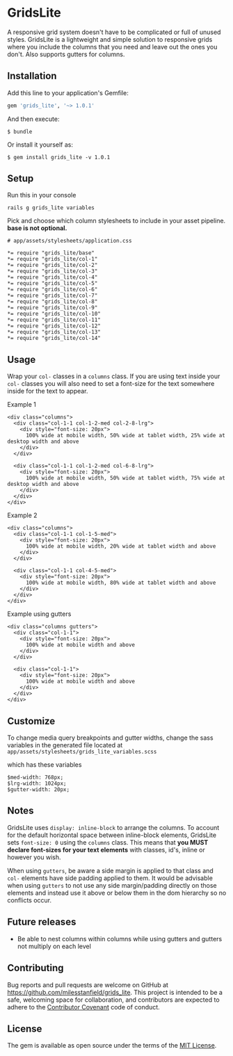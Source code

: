 # GridsLite

A responsive grid system doesn't have to be complicated or full of unused styles. GridsLite is a lightweight and simple solution to responsive grids where you include the columns that you need and leave out the ones you don't. Also supports gutters for columns.

## Installation

Add this line to your application's Gemfile:

```ruby
gem 'grids_lite', '~> 1.0.1'
```

And then execute:

    $ bundle

Or install it yourself as:

    $ gem install grids_lite -v 1.0.1

## Setup
Run this in your console

```
rails g grids_lite variables
```

Pick and choose which column stylesheets to include in your asset pipeline. **base is not optional.**

```
# app/assets/stylesheets/application.css

*= require "grids_lite/base"
*= require "grids_lite/col-1"
*= require "grids_lite/col-2"
*= require "grids_lite/col-3"
*= require "grids_lite/col-4"
*= require "grids_lite/col-5"
*= require "grids_lite/col-6"
*= require "grids_lite/col-7"
*= require "grids_lite/col-8"
*= require "grids_lite/col-9"
*= require "grids_lite/col-10"
*= require "grids_lite/col-11"
*= require "grids_lite/col-12"
*= require "grids_lite/col-13"
*= require "grids_lite/col-14"
```


## Usage

Wrap your ```col-``` classes in a ```columns``` class. If you are using text inside your ```col-``` classes you will also need to set a font-size for the text somewhere inside for the text to appear.

Example 1
```
<div class="columns">
  <div class="col-1-1 col-1-2-med col-2-8-lrg">
    <div style="font-size: 20px">
      100% wide at mobile width, 50% wide at tablet width, 25% wide at desktop width and above
    </div>
  </div>

  <div class="col-1-1 col-1-2-med col-6-8-lrg">
    <div style="font-size: 20px">
      100% wide at mobile width, 50% wide at tablet width, 75% wide at desktop width and above
    </div>
  </div>
</div>
````

Example 2
```
<div class="columns">
  <div class="col-1-1 col-1-5-med">
    <div style="font-size: 20px">
      100% wide at mobile width, 20% wide at tablet width and above
    </div>
  </div>

  <div class="col-1-1 col-4-5-med">
    <div style="font-size: 20px">
      100% wide at mobile width, 80% wide at tablet width and above
    </div>
  </div>
</div>
```

Example using gutters
```
<div class="columns gutters">
  <div class="col-1-1">
    <div style="font-size: 20px">
      100% wide at mobile width and above
    </div>
  </div>

  <div class="col-1-1">
    <div style="font-size: 20px">
      100% wide at mobile width and above
    </div>
  </div>
</div>
```

## Customize

To change media query breakpoints and gutter widths, change the sass variables in the generated file located at ```app/assets/stylesheets/grids_lite_variables.scss```

which has these variables

```
$med-width: 768px;
$lrg-width: 1024px;
$gutter-width: 20px;
```



## Notes

GridsLite uses ```display: inline-block``` to arrange the columns. To account for the default horizontal space between inline-block elements, GridsLite sets ```font-size: 0``` using the ```columns``` class. This means that **you MUST declare font-sizes for your text elements** with classes, id's, inline or however you wish.

When using ```gutters```, be aware a side margin is applied to that class and ```col-``` elements have side padding applied to them. It would be advisable when using ```gutters``` to not use any side margin/padding directly on those elements and instead use it above or below them in the dom hierarchy so no conflicts occur.



## Future releases
- Be able to nest columns within columns while using gutters and gutters not multiply on each level



## Contributing

Bug reports and pull requests are welcome on GitHub at https://github.com/milesstanfield/grids_lite. This project is intended to be a safe, welcoming space for collaboration, and contributors are expected to adhere to the [Contributor Covenant](contributor-covenant.org) code of conduct.


## License

The gem is available as open source under the terms of the [MIT License](http://opensource.org/licenses/MIT).

